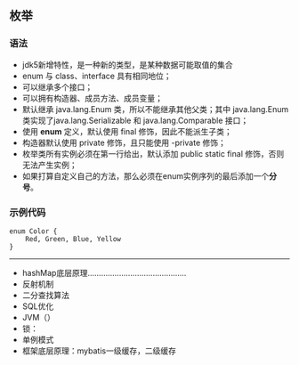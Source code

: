 ## 枚举

### 语法
- jdk5新增特性，是一种新的类型，是某种数据可能取值的集合
- enum 与 class、interface 具有相同地位；
- 可以继承多个接口；
- 可以拥有构造器、成员方法、成员变量；
- 默认继承 java.lang.Enum 类，所以不能继承其他父类；其中 java.lang.Enum 类实现了java.lang.Serializable 和 java.lang.Comparable 接口；
- 使用 **enum** 定义，默认使用 final 修饰，因此不能派生子类；
- 构造器默认使用 private 修饰，且只能使用 -private 修饰；
- 枚举类所有实例必须在第一行给出，默认添加 public static final 修饰，否则无法产生实例；
- 如果打算自定义自己的方法，那么必须在enum实例序列的最后添加一个**分号**。

### 示例代码
    enum Color {
        Red, Green, Blue, Yellow
    }

***

- hashMap底层原理............................................
- 反射机制
- 二分查找算法
- SQL优化
- JVM（）
- 锁：
- 单例模式
- 框架底层原理：mybatis一级缓存，二级缓存
